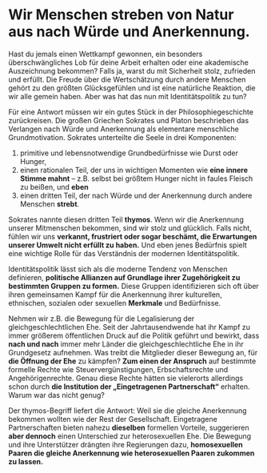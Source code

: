 # Wir Menschen streben von Natur aus nach Würde und Anerkennung.

Hast du jemals einen Wettkampf gewonnen, ein besonders überschwängliches Lob für deine Arbeit erhalten oder eine akademische Auszeichnung bekommen? Falls ja, warst du mit Sicherheit stolz, zufrieden und erfüllt. Die Freude über die Wertschätzung durch andere Menschen gehört zu den größten Glücksgefühlen und ist eine natürliche Reaktion, die wir alle gemein haben. Aber was hat das nun mit Identitätspolitik zu tun?

Für eine Antwort müssen wir ein gutes Stück in der Philosophiegeschichte zurückreisen. Die großen Griechen Sokrates und Platon beschrieben das Verlangen nach Würde und Anerkennung als elementare menschliche Grundmotivation. Sokrates unterteilte die Seele in drei Komponenten:

1. primitive und lebensnotwendige Grundbedürfnisse wie Durst oder Hunger,
2. einen rationalen Teil, der uns in wichtigen Momenten wie **eine innere Stimme mahnt** – z.B. selbst bei größtem Hunger nicht in faules Fleisch zu beißen, und **eben**
3. einen dritten Teil, der nach Würde und der Anerkennung durch andere Menschen **strebt**.

Sokrates nannte diesen dritten Teil **thymos**. Wenn wir die Anerkennung unserer Mitmenschen bekommen, sind wir stolz und glücklich. Falls nicht, fühlen wir uns **verkannt, frustriert oder sogar beschämt, die Erwartungen unserer Umwelt nicht erfüllt zu haben.** Und eben jenes Bedürfnis spielt eine wichtige Rolle für das Verständnis der modernen Identitätspolitik.

Identitätspolitik lässt sich als die moderne Tendenz von Menschen definieren, **politische Allianzen auf Grundlage ihrer Zugehörigkeit zu bestimmten Gruppen zu formen.** Diese Gruppen identifizieren sich oft über ihren gemeinsamen Kampf für die Anerkennung ihrer kulturellen, ethnischen, sozialen oder sexuellen **Merkmale** und Bedürfnisse.

Nehmen wir z.B. die Bewegung für die Legalisierung der gleichgeschlechtlichen Ehe. Seit der Jahrtausendwende hat ihr Kampf zu immer größerem öffentlichen Druck auf die Politik geführt und bewirkt, dass **nach und nach** immer mehr Länder die gleichgeschlechtliche Ehe in ihr Grundgesetz aufnehmen. Was treibt die Mitglieder dieser Bewegung an, für **die Öffnung der Ehe** zu kämpfen? **Zum einen der Anspruch** auf bestimmte formelle Rechte wie Steuervergünstigungen, Erbschaftsrechte und Angehörigenrechte. Genau diese Rechte hätten sie vielerorts allerdings schon durch **die Institution der „Eingetragenen Partnerschaft“** erhalten. Warum war das nicht genug?

Der thymos-Begriff liefert die Antwort: Weil sie die gleiche Anerkennung bekommen wollten wie der Rest der Gesellschaft. Eingetragene Partnerschaften bieten nahezu **dieselben** formellen Vorteile, suggerieren **aber dennoch** einen Unterschied zur heterosexuellen Ehe. Die Bewegung und ihre Unterstützer drängten ihre Regierungen dazu, **homosexuellen Paaren die gleiche Anerkennung wie heterosexuellen Paaren zukommen zu lassen.**
